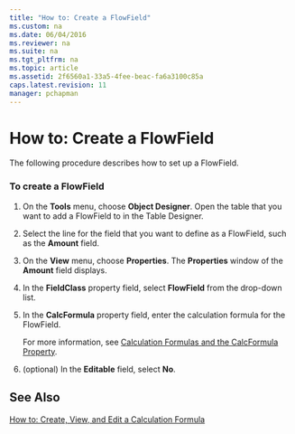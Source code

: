```yaml
---
title: "How to: Create a FlowField"
ms.custom: na
ms.date: 06/04/2016
ms.reviewer: na
ms.suite: na
ms.tgt_pltfrm: na
ms.topic: article
ms.assetid: 2f6560a1-33a5-4fee-beac-fa6a3100c85a
caps.latest.revision: 11
manager: pchapman
---
```

# How to: Create a FlowField
The following procedure describes how to set up a FlowField.  
  
### To create a FlowField  
  
1.  On the **Tools** menu, choose **Object Designer**. Open the table that you want to add a FlowField to in the Table Designer.  
  
2.  Select the line for the field that you want to define as a FlowField, such as the **Amount** field.  
  
3.  On the **View** menu, choose **Properties**. The **Properties** window of the **Amount** field displays.  
  
4.  In the **FieldClass** property field, select **FlowField** from the drop\-down list.  
  
5.  In the **CalcFormula** property field, enter the calculation formula for the FlowField.  
  
     For more information, see [Calculation Formulas and the CalcFormula Property](../dynamics-nav/Calculation-Formulas-and-the-CalcFormula-Property.md).  
  
6.  \(optional\) In the **Editable** field, select **No**.  
  
## See Also  
 [How to: Create, View, and Edit a Calculation Formula](../Topic/How%20to:%20Create,%20View,%20and%20Edit%20a%20Calculation%20Formula.md)
